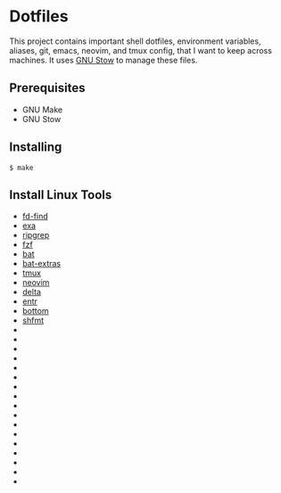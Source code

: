 Dotfiles
========

This project contains important shell dotfiles, environment variables,
aliases, git, emacs, neovim, and tmux config, that I want to keep
across machines. It uses [GNU
Stow](https://www.gnu.org/software/stow/) to manage these files.

## Prerequisites

* GNU Make
* GNU Stow

## Installing

```
$ make
```

## Install Linux Tools

* [fd-find](https://github.com/sharkdp/fd)
* [exa](https://github.com/ogham/exa)
* [ripgrep](https://github.com/BurntSushi/ripgrep)
* [fzf](https://github.com/junegunn/fzf)
* [bat](https://github.com/sharkdp/bat)
* [bat-extras](https://github.com/eth-p/bat-extras)
* [tmux]()
* [neovim]()
* [delta](https://github.com/dandavison/delta)
* [entr]()
* [bottom](https://github.com/clementtsang/bottom)
* [shfmt](https://github.com/mvdan/sh)
* []()
* []()
* []()
* []()
* []()
* []()
* []()
* []()
* []()
* []()
* []()
* []()
* []()
* []()
* []()
* []()
* []()
